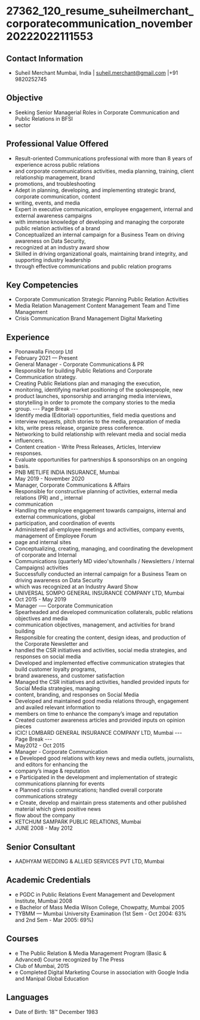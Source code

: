 # 27362_120_resume_suheilmerchant_corporatecommunication_november20222022111553

## Contact Information

* Suheil Merchant Mumbai, India | suheil.merchant@gmail.com |+91 9820252745


## Objective

* Seeking Senior Managerial Roles in Corporate Communication and Public Relations in BFSI
* sector


## Professional Value Offered

* Result-oriented Communications professional with more than 8 years of experience across public relations
* and corporate communications activities, media planning, training, client relationship management, brand
* promotions, and troubleshooting
* Adept in planning, developing, and implementing strategic brand, corporate communication, content
* writing, events, and media
* Expert in executive communication, employee engagement, internal and external awareness campaigns
* with immense knowledge of developing and managing the corporate public relation activities of a brand
* Conceptualized an internal campaign for a Business Team on driving awareness on Data Security,
* recognized at an industry award show
* Skilled in driving organizational goals, maintaining brand integrity, and supporting industry leadership
* through effective communications and public relation programs


## Key Competencies

* Corporate Communication Strategic Planning Public Relation Activities
* Media Relation Management Content Management Team and Time Management
* Crisis Communication Brand Management Digital Marketing


## Experience

* Poonawalla Fincorp Ltd
* February 2021 — Present
* General Manager - Corporate Communications & PR
* Responsible for building Public Relations and Corporate
* Communication strategy.
* Creating Public Relations plan and managing the execution,
* monitoring, identifying market positioning of the spokespeople, new
* product launches, sponsorship and arranging media interviews,
* storytelling in order to promote the company stories to the media
* group.
--- Page Break ---
* Identify media (Editorial) opportunities, field media questions and
* interview requests, pitch stories to the media, preparation of media
* kits, write press release, organize press conference.
* Networking to build relationship with relevant media and social media
* influencers.
* Content creation - Write Press Releases, Articles, Interview
* responses.
* Evaluate opportunities for partnerships & sponsorships on an ongoing
* basis.
* PNB METLIFE INDIA INSURANCE, Mumbai
* May 2019 - November 2020
* Manager, Corporate Communications & Affairs
* Responsible for constructive planning of activities, external media relations (PR) and _ internal
* communication
* Handling the employee engagement towards campaigns, internal and external communications, global
* participation, and coordination of events
* Administered all-employee meetings and activities, company events, management of Employee Forum
* page and internal sites
* Conceptualizing, creating, managing, and coordinating the development of corporate and Internal
* Communications (quarterly MD video's/townhalls / Newsletters / Internal Campaigns) activities
* Successfully conducted an internal campaign for a Business Team on driving awareness on Data Security
* which was recognized at an Industry Award Show
* UNIVERSAL SOMPO GENERAL INSURANCE COMPANY LTD, Mumbai
* Oct 2015 - May 2019
* Manager -— Corporate Communication
* Spearheaded and developed communication collaterals, public relations objectives and media
* communication objectives, management, and activities for brand building
* Responsible for creating the content, design ideas, and production of the Corporate Newsletter and
* handled the CSR initiatives and activities, social media strategies, and responses on social media
* Developed and implemented effective communication strategies that build customer loyalty programs,
* brand awareness, and customer satisfaction
* Managed the CSR initiatives and activities, handled provided inputs for Social Media strategies, managing
* content, branding, and responses on Social Media
* Developed and maintained good media relations through, engagement and availed relevant information to
* members on time to enhance the company’s image and reputation
* Created customer awareness articles and provided inputs on opinion pieces
* ICIC! LOMBARD GENERAL INSURANCE COMPANY LTD, Mumbai
--- Page Break ---
* May2012 - Oct 2015
* Manager - Corporate Communication
* e Developed good relations with key news and media outlets, journalists, and editors for enhancing the
* company’s image & reputation
* e Participated in the development and implementation of strategic communications planning for events
* e Planned crisis communications; handled overall corporate communications strategy
* e Create, develop and maintain press statements and other published material which gives positive news
* flow about the company
* KETCHUM SAMPARK PUBLIC RELATIONS, Mumbai
* JUNE 2008 - May 2012


## Senior Consultant

* AADHYAM WEDDING & ALLIED SERVICES PVT LTD, Mumbai


## Academic Credentials

* e PGDC in Public Relations Event Management and Development Institute, Mumbai 2008
* e Bachelor of Mass Media Wilson College, Chowpatty, Mumbai 2005
* TYBMM — Mumbai University Examination (1st Sem - Oct 2004: 63% and 2nd Sem - Mar 2005: 69%)


## Courses

* e The Public Relation & Media Management Program (Basic & Advanced) Course recognized by The Press
* Club of Mumbai, 2015
* e Completed Digital Marketing Course in association with Google India and Manipal Global Education


## Languages

* Date of Birth: 18™ December 1983

